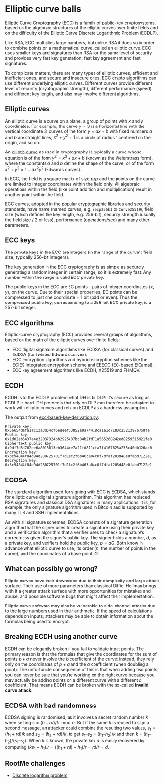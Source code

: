 # Elliptic curve balls

Elliptic Curve Cryptography (ECC) is a family of public-key cryptosystems, based on the algebraic structures of the elliptic curves over finite fields and on the difficulty of the Elliptic Curve Discrete Logarithmic Problem (ECDLP).

Like RSA, ECC multiplies large numbers, but unlike RSA it does so in order to combine points on a mathematical curve, called an elliptic curve. ECC uses smaller keys and signatures than RSA for the same level of security and provides very fast key generation, fast key agreement and fast signatures.

To complicate matters, there are many types of elliptic curves, efficient and inefficient ones, and secure and insecure ones. ECC crypto algorithms can use different underlying elliptic curves. Different curves provide different level of security (cryptographic strength), different performance (speed) and different key length, and also may involve different algorithms.

## Elliptic curves

An elliptic curve is a curve on a plane, a group of points with $x$ and $y$ coordinates. For example, the curve $y = 3$ is a horizontal line with the vertical coordinate 3, curves of the form $y = ax + b$ with fixed numbers $a$ and $b$ are straight lines, $x^2 + y^2 = 1$ is a circle of radius $1$ centreed on the origin, and so on.

An [elliptic curve](https://www.desmos.com/calculator/ialhd71we3) as used in cryptography is typically a curve whose equation is of the form $y^2 = x^3 + ax + b$ (known as the Weierstrass form), where the constants $a$ and $b$ define the shape of the curve, or of the form $x^2 + y^2 = 1 + dx^2y^2$ (Edwards curves).

In ECC, the field is a square matrix of size $p x p$ and the points on the curve are limited to integer coordinates within the field only. All algebraic operations within the field (like point addition and multiplication) result in another point within the field. 

ECC curves, adopted in the popular cryptographic libraries and security standards, have name (named curves, e.g. `secp256k1` or `Curve25519`), field size (which defines the key length, e.g. 256-bit), security strength (usually the field size / 2 or less), performance (operations/sec) and many other parameters.

## ECC keys

The private keys in the ECC are integers (in the range of the curve's field size, typically 256-bit integers).

The key generation in the ECC cryptography is as simple as securely generating a random integer in certain range, so it is extremely fast. Any number within the range is valid ECC private key.

The public keys in the ECC are EC points - pairs of integer coordinates $(x, y)$, on the curve. Due to their special properties, EC points can be compressed to just one coordinate + 1 bit (odd or even). Thus the compressed public key, corresponding to a 256-bit ECC private key, is a 257-bit integer.

## ECC algorithms

Elliptic-curve cryptography (ECC) provides several groups of algorithms, based on the math of the elliptic curves over finite fields:

* ECC digital signature algorithms like ECDSA (for classical curves) and EdDSA (for twisted Edwards curves).
* ECC encryption algorithms and hybrid encryption schemes like the ECIES integrated encryption scheme and EEECC (EC-based ElGamal).
* ECC key agreement algorithms like ECDH, X25519 and FHMQV.

## ECDH

ECDH is to the ECDLP problem what DH is to DLP: it’s secure as long as ECDLP is hard. DH protocols that rely on DLP can therefore be adapted to work with elliptic curves and rely on ECDLP as a hardness assumption.

The output from [ecc-based-key-derivation.py](https://github.com/tymyrddin/scripts-modern-ciphers/blob/main/ecc/ecc-based-key-derivation.py):

```text
Private key: 0x56654dafa1ac13a3d54cf6edeef33852a0a74418ca1a1d7180c25213976759fa
Public key: 0x1d02eb6437a4e32037324bb2925c87bc84b2fd71a565268242ed8259515921fe0
Ciphertext public key: 0x9df7d5d762ee6a8018613eb3644ee7a21fd811cfa7f4167628a255c40db126ac0
Encryption key: 0x3c94844f84d94d280725701f7d18c2f6b463a04c0f7dfaf208d48e0fabd7122e1
Decryption key: 0x3c94844f84d94d280725701f7d18c2f6b463a04c0f7dfaf208d48e0fabd7122e1
```

## ECDSA

The standard algorithm used for signing with ECC is ECDSA, which stands for elliptic curve digital signature algorithm. This algorithm has replaced RSA signatures and classical DSA signatures in many applications. It is, for example, the only signature algorithm used in Bitcoin and is supported by many TLS and SSH implementations.

As with all signature schemes, ECDSA consists of a signature generation algorithm that the signer uses to create a signature using their private key and a verification algorithm that a verifier uses to check a signature’s correctness given the signer’s public key. The signer holds a number, $d$, as a private key, and verifiers hold the public key, $p = dG$. Both know in advance what elliptic curve to use, its order ($n$, the number of points in the curve), and the coordinates of a base point, $G$.

## What can possibly go wrong?

Elliptic curves have their downsides due to their complexity and large attack surface. Their use of more parameters than classical Diffie–Hellman brings with it a greater attack surface with more opportunities for mistakes and abuse, and possible software bugs that might affect their implementation.

Elliptic curve software may also be vulnerable to side-channel attacks due to the large numbers used in their arithmetic. If the speed of calculations depends on inputs, attackers may be able to obtain information about the formulas being used to encrypt.

## Breaking ECDH using another curve

ECDH can be elegantly broken if you fail to validate input points. The primary reason is that the formulas that give the coordinates for the sum of points $p + q$ never involve the $b$ coefficient of the curve; instead, they rely only on the coordinates of $p + q$ and the $a$ coefficient (when doubling a point). The unfortunate consequence of this is that when adding two points, you can never be sure that you’re working on the right curve because you may actually be adding points on a different curve with a different $b$ coefficient. That means ECDH can be broken with the so-called **invalid curve attack**.

## ECDSA with bad randomness

ECDSA signing is randomised, as it involves a secret random number $k$ when setting $s = (h + rd) / k \mod n$. But if the same $k$ is reused to sign a second message, an attacker could combine the resulting two values, $s_1 = (h_1 + rd) / k$ and $s_2 = (h_2 + rd) / k$, to get $s_1 – s_2 = (h_1 – h_2) / k$ and then
$k = (h_1 – h_2) / (s_1 – s_2)$. When $k$ is known, the private key $d$ is easily recovered by computing $(ks_1 − h_1)/r = ((h_1 + rd ) − h_1)/r = rd/r = d$.

## RootMe challenges

* [Discrete logarithm problem](../grounds/ecc/discrete-log.md)
